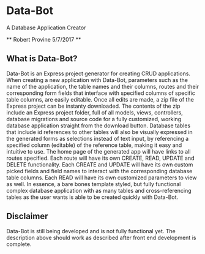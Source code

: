 # Data-Bot
A Database Application Creator

** Robert Provine 5/7/2017 **

## What is Data-Bot?

Data-Bot is an Express project generator for creating CRUD applications. When creating a new application with Data-Bot, parameters such as the name of the application, the table names and their columns, routes and their corresponding form fields that interface with specified columns of specific table columns, are easily editable. Once all edits are made, a zip file of the Express project can be instanty downloaded. The contents of the zip include an Express project folder, full of all models, views, controllers, database migrations and source code for a fully customized, working database application straight from the download button. Database tables that include id references to other tables will also be visually expressed in the generated forms as selections instead of text input, by referencing a specified column (editable) of the reference table, making it easy and intuitive to use. The home page of the generated app will have links to all routes specified. Each route will have its own CREATE, READ, UPDATE and DELETE functionality. Each CREATE and UPDATE will have its own custom picked fields and field names to interact with the corresponding database table columns. Each READ will have its own customized parameters to view as well. In essence, a bare bones template styled, but fully functional complex database application with as many tables and cross-referencing tables as the user wants is able to be created quickly with Data-Bot.

## Disclaimer
Data-Bot is still being developed and is not fully functional yet. The description above should work as described after front end development is complete.
